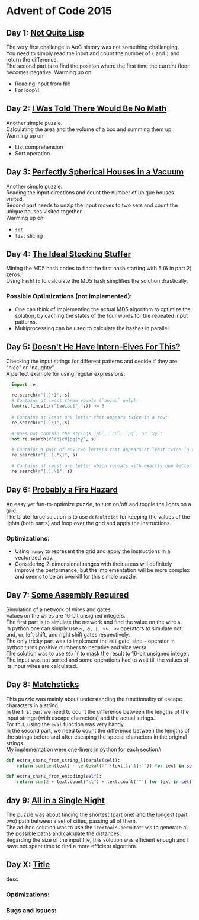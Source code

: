 # Advent of Code 2015

## Day 1: [Not Quite Lisp](https://adventofcode.com/2015/day/1)
The very first challenge in AoC history was not something challenging.\
You need to simply read the input and count the number of `(` and `)` and return the difference.\
The second part is to find the position where the first time the current floor becomes negative.
Warming up on:
* Reading input from file
* For loop?!

## Day 2: [I Was Told There Would Be No Math](https://adventofcode.com/2015/day/2)
Another simple puzzle.\
Calculating the area and the volume of a box and summing them up.\
Warming up on:
* List comprehension
* Sort operation

## Day 3: [Perfectly Spherical Houses in a Vacuum](https://adventofcode.com/2015/day/3)
Another simple puzzle.\
Reading the input directions and count the number of unique houses visited.\
Second part needs to unzip the input moves to two sets and count the unique houses visited together.\
Warming up on:
* `set`
* `list` slicing

## Day 4: [The Ideal Stocking Stuffer](https://adventofcode.com/2015/day/4)
Mining the MD5 hash codes to find the first hash starting with 5 (6 in part 2) zeros.\
Using `hashlib` to calculate the MD5 hash simplifies the solution drastically.
### Possible Optimizations (not implemented):
* One can think of implementing the actual MD5 algorithm to optimize the solution, by caching the states of the four words for the repeated input patterns.
* Multiprocessing can be used to calculate the hashes in parallel.

## Day 5: [Doesn't He Have Intern-Elves For This?](https://adventofcode.com/2015/day/5)
Checking the input strings for different patterns and decide if they are "nice" or "naughty".\
A perfect example for using regular expressions:
  ```python 
    import re

    re.search(r"(.)\1", s)
    # Contains at least three vowels (`aeiou` only): 
    len(re.findall(r"[aeiou]", s)) >= 3
    
    # Contains at least one letter that appears twice in a row: 
    re.search(r"(.)\1", s)

    # Does not contain the strings `ab`, `cd`, `pq`, or `xy`:
    not re.search(r"ab|cd|pq|xy", s)

    # Contains a pair of any two letters that appears at least twice in the string without overlapping: 
    re.search(r"(..).*\1", s) 

    # Contains at least one letter which repeats with exactly one letter between them, like `xyx`, `efe`, or even `aaa`: 
    re.search(r"(.).\1", s)
```

## Day 6: [Probably a Fire Hazard](https://adventofcode.com/2015/day/6)
An easy yet fun-to-optimize puzzle, to turn on/off and toggle the lights on a grid.\
The brute-force solution is to use `defaultdict` for keeping the values of the lights (both parts) and loop over the grid and apply the instructions.
### Optimizations:
* Using `numpy` to represent the grid and apply the instructions in a vectorized way.
* Considering 2-dimensional ranges with their areas will definitely improve the performance, but the implementation will be more complex and seems to be an overkill for this simple puzzle.

## Day 7: [Some Assembly Required](https://adventofcode.com/2015/day/7)
Simulation of a network of wires and gates.\
Values on the wires are 16-bit unsigned integers.\
The first part is to simulate the network and find the value on the wire `a`.\
In python one can simply use `~, &, |, <<, >>` operators to simulate not, and, or, left shift, and right shift gates respectively.\
The only tricky part was to implement the `NOT` gate, sine `~` operator in python turns positive numbers to negative and vice versa.\
The solution was to use `&0xff` to mask the result to 16-bit unsigned integer.\
The input was not sorted and some operations had to wait till the values of its input wires are calculated.

## Day 8: [Matchsticks](https://adventofcode.com/2015/day/8)
This puzzle was mainly about understanding the functionality of escape characters in a string.\
In the first part we need to count the difference between the lengths of the input strings (with escape characters) and the actual strings.\
For this, using the `eval` function was very handy.\
In the second part, we need to count the difference between the lengths of the strings before and after escaping the special characters in the original strings.\
My implementation were one-liners in python for each section:\
```python
def extra_chars_from_string_literals(self):
    return sum(len(text) - len(eval(f"'{text[1:-1]}'")) for text in self.input)

def extra_chars_from_encoding(self):
    return sum(2 + text.count("\\") + text.count('"') for text in self.input)
```

## day 9: [All in a Single Night](https://adventofcode.com/2015/day/9)
The puzzle was about finding the shortest (part one) and the longest (part two) path between a set of cities, passing all of them.\
The ad-hoc solution was to use the `itertools.permutations` to generate all the possible paths and calculate the distances.\
Regarding the size of the input file, this solution was efficient enough and I have not spent time to find a more efficient algorithm.


## Day X: [Title](https://adventofcode.com/2015/day/X)
desc
### Optimizations:
### Bugs and issues:
